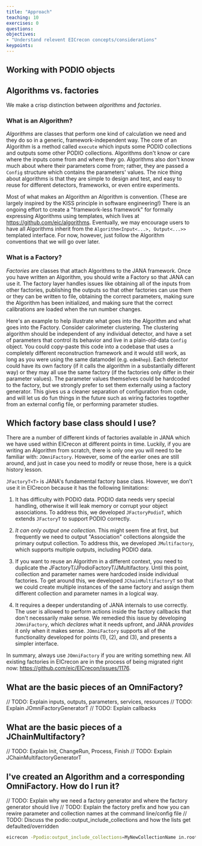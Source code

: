 ```yaml
---
title: "Approach"
teaching: 10
exercises: 0
questions:
objectives:
- "Understand relevent EICrecon concepts/considerations"
keypoints:
---
```


## Working with PODIO objects


## Algorithms vs. factories

We make a crisp distinction between *algorithms* and *factories*. 

### What is an Algorithm?

*Algorithms* are classes that perform one kind of calculation we need and they do so in a generic, framework-independent way. The core of an Algorithm is a method called `execute` which inputs some PODIO collections and outputs some other PODIO collections. Algorithms don't know or care where the inputs come from and where they go. Algorithms also don't know much about where their parameters come from; rather, they are passed a `Config` structure which contains the parameters' values. The nice thing about algorithms is that they are simple to design and test, and easy to reuse for different detectors, frameworks, or even entire experiments.


Most of what makes an Algorithm an Algorithm is convention. (These are largely inspired by the KISS principle in software engineering!) There is an ongoing effort to create a "framework-less framework" for formally expressing Algorithms using templates, which lives at https://github.com/eic/algorithms. Eventually, we may encourage users to have all Algorithms inherit from the `Algorithm<Input<...>, Output<...>>` templated interface. For now, however, just follow the Algorithm conventions that we will go over later.


### What is a Factory?

*Factories* are classes that attach Algorithms to the JANA framework. Once you have written an Algorithm, you should write a Factory so that JANA can use it. The factory layer handles issues like obtaining all of the inputs from other factories, publishing the outputs so that other factories can use them or they can be written to file, obtaining the correct parameters, making sure the Algorithm has been initialized, and making sure that the correct calibrations are loaded when the run number changes.


Here's an example to help illustrate what goes into the Algorithm and what goes into the Factory. Consider calorimeter clustering. The clustering algorithm should be independent of any individual detector, and have a set of parameters that control its behavior and live in a plain-old-data `Config` object. You could copy-paste this code into a codebase that uses a completely different reconstruction framework and it would still work, as long as you were using the same datamodel (e.g. `edm4hep`). Each detector could have its own factory (if it calls the algorithm in a substantially different way) or they may all use the same factory (if the factories only differ in their parameter values). The parameter values themselves could be hardcoded to the factory, but we strongly prefer to set them externally using a factory generator. This gives us a cleaner separation of configuration from code, and will let us do fun things in the future such as wiring factories together from an external config file, or performing parameter studies.


## Which factory base class should I use?

There are a number of different kinds of factories available in JANA which we have used within EICrecon at different points in time. Luckily, if you are writing an Algorithm from scratch, there is only one you will need to be familiar with: `JOmniFactory`. However, some of the earlier ones are still around, and just in case you need to modify or reuse those, here is a quick history lesson. 


`JFactoryT<T>` is JANA's fundamental factory base class. However, we don't use it in EICrecon because it has the following limitations:

1. It has difficulty with PODIO data. PODIO data needs very special handling, otherwise it will leak memory or corrupt your object associations. To address this, we developed `JFactoryPodioT`, which extends `JFactoryT` to support PODIO correctly.

2. *It can only output one collection.* This might seem fine at first, but frequently we need to output "Association" collections alongside the primary output collection. To address this, we developed `JMultifactory`, which supports multiple outputs, including PODIO data. 

3. If you want to reuse an Algorithm in a different context, you need to duplicate the JFactoryT/JPodioFactoryT/JMultifactory. Until this point, collection and parameter names were hardcoded inside individual factories. To get around this, we developed `JChainMultifactoryT` so that we could create multiple instances of the same factory and assign them different collection and parameter names in a logical way.

4. It requires a deeper understanding of JANA internals to use correctly. The user is allowed to perform actions inside the factory callbacks that don't necessarily make sense. We remedied this issue by developing `JOmniFactory`, which *declares* what it needs upfront, and JANA *provides* it only when it makes sense. `JOmniFactory` supports all of the functionality developed for points (1), (2), and (3), and presents a simpler interface. 


In summary, always use `JOmniFactory` if you are writing something new. All existing factories in EICrecon are in the process of being migrated right now: https://github.com/eic/EICrecon/issues/1176.


## What are the basic pieces of an OmniFactory?
// TODO: Explain inputs, outputs, parameters, services, resources
// TODO: Explain JOmniFactoryGeneratorT
// TODO: Explain callbacks


## What are the basic pieces of a JChainMultifactory?
// TODO: Explain Init, ChangeRun, Process, Finish
// TODO: Explain JChainMultifactoryGeneratorT


## I've created an Algorithm and a corresponding OmniFactory. How do I run it?

// TODO: Explain why we need a factory generator and where the factory generator should live
// TODO: Explain the factory prefix and how you can rewire parameter and collection names at the command line/config file
// TODO: Discuss the podio::output_include_collections and how the lists get defaulted/overridden

```bash
eicrecon -Ppodio:output_include_collections=MyNewCollectionName in.root
```



